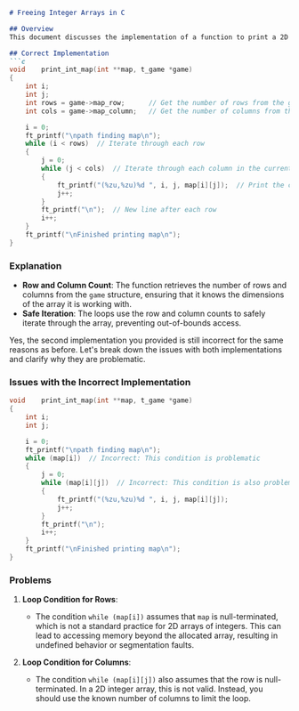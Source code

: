 ```markdown
# Freeing Integer Arrays in C

## Overview
This document discusses the implementation of a function to print a 2D integer array (specifically, an array of integers) in C. It highlights the correct and incorrect ways to iterate through the array and the potential pitfalls that can lead to errors.

## Correct Implementation
```c
void	print_int_map(int **map, t_game *game)
{
	int	i;
	int j;
	int	rows = game->map_row;      // Get the number of rows from the game structure
	int	cols = game->map_column;   // Get the number of columns from the game structure

	i = 0;
	ft_printf("\npath finding map\n");
	while (i < rows)  // Iterate through each row
	{
		j = 0;
		while (j < cols)  // Iterate through each column in the current row
		{
			ft_printf("(%zu,%zu)%d ", i, j, map[i][j]);  // Print the current element
			j++;
		}
		ft_printf("\n");  // New line after each row
		i++;
	}
	ft_printf("\nFinished printing map\n");
}
```
### Explanation
- **Row and Column Count**: The function retrieves the number of rows and columns from the `game` structure, ensuring that it knows the dimensions of the array it is working with.
- **Safe Iteration**: The loops use the row and column counts to safely iterate through the array, preventing out-of-bounds access.

Yes, the second implementation you provided is still incorrect for the same reasons as before. Let's break down the issues with both implementations and clarify why they are problematic.

### Issues with the Incorrect Implementation

```c
void	print_int_map(int **map, t_game *game)
{
	int	i;
	int j;

	i = 0;
	ft_printf("\npath finding map\n");
	while (map[i])  // Incorrect: This condition is problematic
	{
		j = 0;
		while (map[i][j])  // Incorrect: This condition is also problematic
		{
			ft_printf("(%zu,%zu)%d ", i, j, map[i][j]);
			j++;
		}
		ft_printf("\n");
		i++;
	}
	ft_printf("\nFinished printing map\n");
}
```

### Problems

1. **Loop Condition for Rows**:
   - The condition `while (map[i])` assumes that `map` is null-terminated, which is not a standard practice for 2D arrays of integers. This can lead to accessing memory beyond the allocated array, resulting in undefined behavior or segmentation faults.

2. **Loop Condition for Columns**:
   - The condition `while (map[i][j])` also assumes that the row is null-terminated. In a 2D integer array, this is not valid. Instead, you should use the known number of columns to limit the loop.


